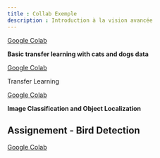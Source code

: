```yaml
---
title : Collab Exemple
description : Introduction à la vision avancée
---
```

[Google Colab](https://colab.research.google.com/github/https-deeplearning-ai/tensorflow-3-public/blob/main/Course%203%20-%20Advance%20Computer%20Vision/W1/ungraded_labs/C3_W1_Lab_1_transfer_learning_cats_dogs.ipynb)

**Basic transfer learning with cats and dogs data**

[Google Colab](https://colab.research.google.com/github/https-deeplearning-ai/tensorflow-3-public/blob/main/Course%203%20-%20Advance%20Computer%20Vision/W1/ungraded_labs/C3_W1_Lab_2_Transfer_Learning_CIFAR_10.ipynb)

Transfer Learning

[Google Colab](https://colab.research.google.com/github/https-deeplearning-ai/tensorflow-3-public/blob/main/Course%203%20-%20Advance%20Computer%20Vision/W1/ungraded_labs/C3_W1_Lab_3_Object_Localization.ipynb)

**Image Classification and Object Localization**

## Assignement - Bird Detection

[Google Colab](https://colab.research.google.com/github/https-deeplearning-ai/tensorflow-3-public/blob/main/Course%203%20-%20Advance%20Computer%20Vision/W1/assignment/C3W1_Assignment.ipynb#scrollTo=NCd50-pubX_o)